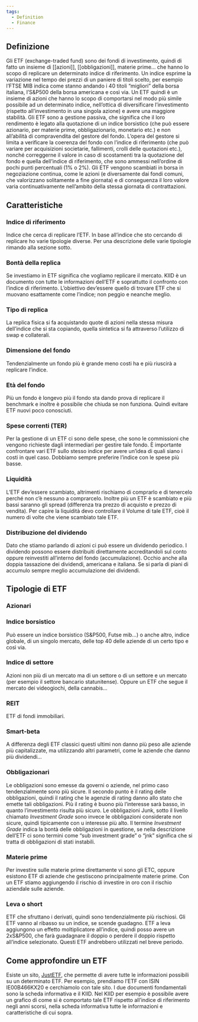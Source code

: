 ```yaml
---
tags:
  - Definition
  - Finance
---
```

## Definizione

Gli ETF (exchange-traded fund) sono dei fondi di investimento, quindi di fatto un insieme di [[azioni]], [[obbligazioni]], materie prime… che hanno lo scopo di replicare un determinato indice di riferimento. Un indice esprime la variazione nel tempo dei prezzi di un paniere di titoli scelto, per esempio l’FTSE MIB indica come stanno andando i 40 titoli “migliori” della borsa italiana, l’S&P500 della borsa americana e così via. Un ETF quindi è un insieme di azioni che hanno lo scopo di comportarsi nel modo più simile possibile ad un determinato indice, nell’ottica di diversificare l’investimento (rispetto all’investimento in una singola azione) e avere una maggiore stabilità. Gli ETF sono a gestione passiva, che significa che il loro rendimento è legato alla quotazione di un indice borsistico (che può essere azionario, per materie prime, obbligazionario, monetario etc.) e non all’abilità di compravendita del gestore del fondo. L’opera del gestore si limita a verificare la coerenza del fondo con l’indice di riferimento (che può variare per acquisizioni societarie, fallimenti, crolli delle quotazioni etc.), nonché correggerne il valore in caso di scostamenti tra la quotazione del fondo e quella dell’indice di riferimento, che sono ammessi nell’ordine di pochi punti percentuali (1% o 2%). Gli ETF vengono scambiati in borsa in negoziazione continua, come le azioni (e diversamente dai fondi comuni, che valorizzano solitamente a fine giornata) e di conseguenza il loro valore varia continuativamente nell’ambito della stessa giornata di contrattazioni.

## Caratteristiche

### Indice di riferimento

Indice che cerca di replicare l’ETF. In base all’indice che sto cercando di replicare ho varie tipologie diverse. Per una descrizione delle varie tipologie rimando alla sezione sotto.

### Bontà della replica

Se investiamo in ETF significa che vogliamo replicare il mercato. KIID è un documento con tutte le informazioni dell’ETF e soprattutto il confronto con l’indice di riferimento. L’obiettivo dev’essere quello di trovare ETF che si muovano esattamente come l’indice; non peggio e neanche meglio.

### Tipo di replica

La replica fisica si fa acquistando quote di azioni nella stessa misura dell’indice che si sta copiando, quella sintetica si fa attraverso l’utilizzo di swap e collaterali.

### Dimensione del fondo

Tendenzialmente un fondo più è grande meno costi ha e più riuscirà a replicare l’indice.

### Età del fondo

Più un fondo è longevo più il fondo sta dando prova di replicare il benchmark e inoltre è possibile che chiuda se non funziona. Quindi evitare ETF nuovi poco conosciuti.

### Spese correnti (TER)

Per la gestione di un ETF ci sono delle spese, che sono le commissioni che vengono richieste dagli intermediari per gestire tale fondo. È importante confrontare vari ETF sullo stesso indice per avere un’idea di quali siano i costi in quel caso. Dobbiamo sempre preferire l’indice con le spese più basse.

### Liquidità

L’ETF dev’essere scambiato, altrimenti rischiamo di comprarlo e di tenercelo perché non c’è nessuno a comprarcelo. Inoltre più un ETF è scambiato e più bassi saranno gli spread (differenza tra prezzo di acquisto e prezzo di vendita). Per capire la liquidità devo controllare il Volume di tale ETF, cioè il numero di volte che viene scambiato tale ETF.

### Distribuzione del dividendo

Dato che stiamo parlando di azioni ci può essere un dividendo periodico. I dividendo possono essere distribuiti direttamente accreditandoli sul conto oppure reinvestiti all’interno del fondo (accumulazione). Occhio anche alla doppia tassazione dei dividendi, americana e italiana. Se si parla di piani di accumulo sempre meglio accumulazione dei dividendi.

## Tipologie di ETF

### Azionari

### Indice borsistico

Può essere un indice borsistico (S&P500, Futse mib…) o anche altro, indice globale, di un singolo mercato, delle top 40 delle aziende di un certo tipo e così via.

### Indice di settore

Azioni non più di un mercato ma di un settore o di un settore e un mercato (per esempio il settore bancario statunitense). Oppure un ETF che segue il mercato dei videogiochi, della cannabis…

### REIT

ETF di fondi immobiliari.

### Smart-beta

A differenza degli ETF classici questi ultimi non danno più peso alle aziende più capitalizzate, ma utilizzando altri parametri, come le aziende che danno più dividendi…

### Obbligazionari

Le obbligazioni sono emesse da governi o aziende, nel primo caso tendenzialmente sono più sicure. Il secondo punto è il rating delle obbligazioni, quindi il rating che le agenzie di rating danno allo stato che emette tali obbligazioni. Più il rating è buono più l’interesse sarà basso, in quanto l’investimento risulta più sicuro. Le obbligazioni Junk, sotto il livello chiamato *Investment Grade* sono invece le obbligazioni considerate non sicure, quindi tipicamente con u interesse più alto. Il termine *Investment Grade* indica la bontà delle obbligazioni in questione, se nella descrizione dell’ETF ci sono termini come “sub investment grade” o “jnk” significa che si tratta di obbligazioni di stati instabili.

### Materie prime

Per investire sulle materie prime direttamente vi sono gli ETC, oppure esistono ETF di aziende che gestiscono principalmente materie prime. Con un ETF stiamo aggiungendo il rischio di investire in oro con il rischio aziendale sulle aziende.

### Leva o short

ETF che sfruttano i derivati, quindi sono tendenzialmente più rischiosi. Gli ETF vanno al ribasso su un indice, se scende guadagno. ETF a leva aggiungono un effetto moltiplicatore all’indice, quindi posso avere un 2xS&P500, che farà guadagnare il doppio o perdere il doppio rispetto all’indice selezionato. Questi ETF andrebbero utilizzati nel breve periodo.

## Come approfondire un ETF

Esiste un sito, [JustETF](https://www.justETF.com/servlet/download?isin=IE00B466KX20&documentType=MR&country=DE&lang=it), che permette di avere tutte le informazioni possibili su un determinato ETF. Per esempio, prendiamo l’ETF con ISIN IE00B466KX20 e cerchiamolo con tale sito. I due documenti fondamentali sono la scheda informativa e il KIID. Nel KIID per esempio è possibile avere un grafico di come si è comportato tale ETF rispetto all’indice di riferimento negli anni scorsi, nella scheda informativa tutte le informazioni e caratteristiche di cui sopra.